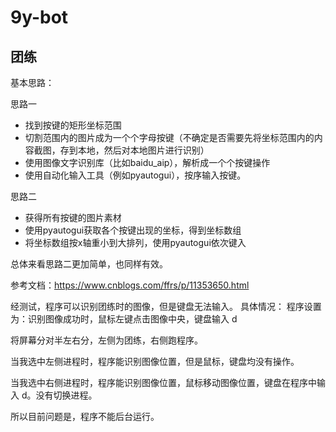 # 9y-bot

## 团练

基本思路：

思路一
- 找到按键的矩形坐标范围
- 切割范围内的图片成为一个个字母按键（不确定是否需要先将坐标范围内的内容截图，存到本地，然后对本地图片进行识别）
- 使用图像文字识别库（比如baidu_aip），解析成一个个按键操作
- 使用自动化输入工具（例如pyautogui），按序输入按键。

思路二
- 获得所有按键的图片素材
- 使用pyautogui获取各个按键出现的坐标，得到坐标数组
- 将坐标数组按x轴重小到大排列，使用pyautogui依次键入

总体来看思路二更加简单，也同样有效。

参考文档：https://www.cnblogs.com/ffrs/p/11353650.html

经测试，程序可以识别团练时的图像，但是键盘无法输入。
具体情况：
程序设置为：识别图像成功时，鼠标左键点击图像中央，键盘输入 d 

将屏幕分对半左右分，左侧为团练，右侧跑程序。

当我选中左侧进程时，程序能识别图像位置，但是鼠标，键盘均没有操作。

当我选中右侧进程时，程序能识别图像位置，鼠标移动图像位置，键盘在程序中输入 d。没有切换进程。

所以目前问题是，程序不能后台运行。